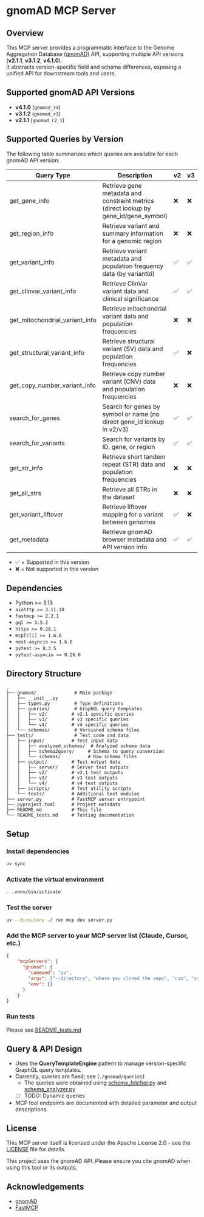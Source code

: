 # gnomAD MCP Server

## Overview

This MCP server provides a programmatic interface to the Genome Aggregation Database ([gnomAD](https://gnomad.broadinstitute.org/)) API, supporting multiple API versions (**v2.1.1**, **v3.1.2**, **v4.1.0**).  
It abstracts version-specific field and schema differences, exposing a unified API for downstream tools and users.

## Supported gnomAD API Versions

- **v4.1.0** (`gnomad_r4`)
- **v3.1.2** (`gnomad_r3`)
- **v2.1.1** (`gnomad_r2_1`)

## Supported Queries by Version

The following table summarizes which queries are available for each gnomAD API version:

| Query Type                    | Description                                                      | v2  | v3  | v4  |
|-------------------------------|------------------------------------------------------------------|-----|-----|-----|
| get_gene_info                 | Retrieve gene metadata and constraint metrics (direct lookup by gene_id/gene_symbol) | ❌  | ❌  | ✅  |
| get_region_info               | Retrieve variant and summary information for a genomic region    | ❌  | ❌  | ✅  |
| get_variant_info              | Retrieve variant metadata and population frequency data (by variantId) | ✅  | ✅  | ✅  |
| get_clinvar_variant_info      | Retrieve ClinVar variant data and clinical significance          | ✅  | ✅  | ✅  |
| get_mitochondrial_variant_info| Retrieve mitochondrial variant data and population frequencies   | ❌  | ❌  | ✅  |
| get_structural_variant_info   | Retrieve structural variant (SV) data and population frequencies | ✅  | ❌  | ✅  |
| get_copy_number_variant_info  | Retrieve copy number variant (CNV) data and population frequencies| ❌  | ❌  | ✅  |
| search_for_genes              | Search for genes by symbol or name (no direct gene_id lookup in v2/v3) | ✅  | ✅  | ✅  |
| search_for_variants           | Search for variants by ID, gene, or region                      | ✅  | ✅  | ✅  |
| get_str_info                  | Retrieve short tandem repeat (STR) data and population frequencies| ❌  | ❌  | ✅  |
| get_all_strs                  | Retrieve all STRs in the dataset                                 | ❌  | ❌  | ✅  |
| get_variant_liftover          | Retrieve liftover mapping for a variant between genomes          | ✅  | ❌  | ❌  |
| get_metadata                  | Retrieve gnomAD browser metadata and API version info            | ✅  | ✅  | ✅  |

- ✅ = Supported in this version
- ❌ = Not supported in this version

## Dependencies

- Python >= 3.13
- `aiohttp >= 3.11.18`
- `fastmcp >= 2.2.1`
- `gql >= 3.5.2`
- `httpx >= 0.28.1`
- `mcp[cli] >= 1.6.0`
- `nest-asyncio >= 1.6.0`
- `pytest >= 8.3.5`
- `pytest-asyncio >= 0.26.0`

## Directory Structure

```
.
├── gnomad/              # Main package
│   ├── __init__.py
│   ├── types.py         # Type definitions
│   ├── queries/         # GraphQL query templates
│   │   ├── v2/         # v2.1 specific queries
│   │   ├── v3/         # v3 specific queries
│   │   └── v4/         # v4 specific queries
│   └── schemas/         # Versioned schema files
├── tests/               # Test code and data
│   ├── input/          # Test input data
│   │   ├── analyzed_schemas/  # Analyzed schema data
│   │   ├── schema2query/     # Schema to query conversion
│   │   └── schemas/          # Raw schema files
│   ├── output/         # Test output data
│   │   ├── server/     # Server test outputs
│   │   ├── v2/         # v2.1 test outputs
│   │   ├── v3/         # v3 test outputs
│   │   └── v4/         # v4 test outputs
│   ├── scripts/        # Test utility scripts
│   └── tests/          # Additional test modules
├── server.py           # FastMCP server entrypoint
├── pyproject.toml      # Project metadata
├── README.md           # This file
└── README_tests.md     # Testing documentation
```

## Setup

### Install dependencies

```bash
uv sync
```

### Activate the virtual environment

```bash
. .venv/bin/activate
```

### Test the server

```bash
uv --directory ./ run mcp dev server.py
```

### Add the MCP server to your MCP server list (Claude, Cursor, etc.)

```json
{
    "mcpServers": {
      "gnomad": {
        "command": "uv",
        "args": ["--directory", "where you cloned the repo", "run", "server.py"],
        "env": {}
      }
    }
}
```


### Run tests

Please see [README_tests.md](./README_tests.md)

## Query & API Design

- Uses the **QueryTemplateEngine** pattern to manage version-specific GraphQL query templates.
- Currently, queries are fixed; see (`./gnomad/queries`)
   - The queries were obtained using [schema_fetcher.py](gnomad/schemas/schema_fetcher.py) and [schema_analyzer.py](gnomad/schemas/schema_analyzer.py)
   - [ ] TODO: Dynamic queries
- MCP tool endpoints are documented with detailed parameter and output descriptions.


## License

This MCP server itself is licensed under the Apache License 2.0 - see the [LICENSE](LICENSE) file for details.

This project uses the gnomAD API. Please ensure you cite gnomAD when using this tool or its outputs.

## Acknowledgements

- [gnomAD](https://gnomad.broadinstitute.org/)
- [FastMCP](https://github.com/jlowin/fastmcp)